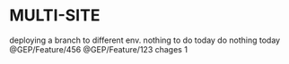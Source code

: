 # MULTI-SITE
deploying a branch to different env.
nothing to do today
do nothing today
@GEP/Feature/456
@GEP/Feature/123 chages
1
